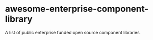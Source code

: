 # awesome-enterprise-component-library
A list of public enterprise funded open source component libraries


